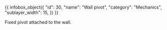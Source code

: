 {{ infobox_object({
	"id": 30,
	"name": "Wall pivot",
	"category": "Mechanics",
	"sublayer_width": 15,
}) }}

Fixed pivot attached to the wall.
